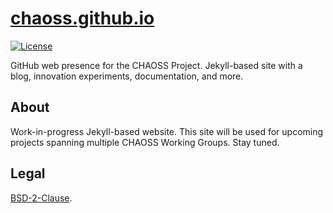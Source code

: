 [chaoss.github.io](https://chaoss.github.io/)
=============================================

[![License](https://img.shields.io/badge/License-BSD%202--Clause-orange.svg)](https://opensource.org/licenses/BSD-2-Clause)

GitHub web presence for the CHAOSS Project. Jekyll-based site with a blog, innovation experiments, documentation, and more.


## About

Work-in-progress Jekyll-based website.
This site will be used for upcoming projects spanning multiple CHAOSS Working Groups.
Stay tuned.


## Legal

[BSD-2-Clause](https://opensource.org/licenses/BSD-2-Clause).
